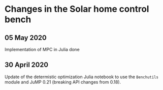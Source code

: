# Changes in the Solar home control bench

## 05 May 2020

Implementation of MPC in Julia done 

## 30 April 2020

Update of the determistic optimization Julia notebook
to use the `Benchutils` module and JuMP 0.21 (breaking API changes from 0.18).
